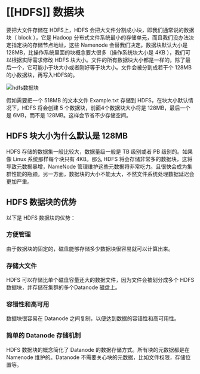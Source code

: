 # [[HDFS]] 数据块
要把大文件存储在 HDFS上，HDFS 会把大文件分割成小块，即我们通常说的数据块（ block ），它是 Hadoop 分布式文件系统最小的存储单元，而且我们没办法决定指定块的存储节点地址，这些 Namenode 会替我们决定。数据块默认大小是 128MB，比操作系统里面的块概念要大很多（操作系统块大小是 4KB ），我们可以根据实际需求修改 HDFS 块大小。文件的所有数据块大小都是一样的，除了最后一个，它可能小于块大小或者刚好等于块大小。文件会被分割成若干个 128MB 的小数据块，再写入HDFS的。

![hdfs数据块](https://www.hadoopdoc.com/media/editor/file_1570182985000_20191004175626041370.png "hdfs数据块")

假如需要把一个 518MB 的文本文件 Example.txt 存储到 HDFS，在块大小默认情况下，HDFS 将会创建 5 个数据块，前面4个数据块大小将是 128MB，最后一个是 6MB，而不是 128MB。这样会节省不少存储空间。

## HDFS 块大小为什么默认是 128MB

HDFS 存储的数据集一般比较大，数据量级一般是 TB 级别或者 PB 级别的。如果像 Linux 系统那样每个块只有 4KB。那么 HDFS 将会存储非常多的数据块，这将导致元数据暴增，NameNode 管理维护这些元数据将非常吃力。且很快会成为集群性能的瓶颈。另一方面，数据块的大小不能太大，不然文件系统处理数据延迟会更加严重。

## HDFS 数据块的优势

以下是 HDFS 数据块的优势：

### 方便管理

由于数据块的固定的，磁盘能够存储多少数据块很容易就可以计算出来。

### 存储大文件

HDFS 可以存储比单个磁盘容量还大的数据文件，因为文件会被划分成多个 HDFS 数据块，并存储在集群的多个Datanode 磁盘上。

### 容错性和高可用

数据块很容易在 Datanode 之间复制，以便达到数据的容错性和高可用性。

### 简单的 Datanode 存储机制

HDFS 数据块的概念简化了 Datanode 的数据存储方式。所有块的元数据都是在 Namenode 维护的。Datanode 不需要关心块的元数据，比如文件权限，存储位置等。